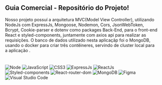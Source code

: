 ## Guia Comercial - Repositório do Projeto!

Nosso projeto possuí a arquitetura MVC(Model View Controller), utilizando NodeJs com ExpressJs, Mongoose, Nodemon, Cors, JsonWebToken, Bcrypt, Cookie-parser e dotenv como packages Back-End, para o front-end React e styled-components, juntamente com axios api para realizar as requisições. O banco de dados utilizado nesta aplicaçãp foi o MongoDB, usando o docker para criar três contêineres, servindo de cluster local para a aplicação .

#

![Node](https://img.shields.io/badge/Node.js-43853D?style=for-the-badge&logo=node.js&logoColor=white) ![JavaScript](https://img.shields.io/badge/JavaScript-323330?style=for-the-badge&logo=javascript&logoColor=F7DF1E) ![CSS3](https://img.shields.io/badge/CSS3-1572B6?style=for-the-badge&logo=css3&logoColor=white) ![ExpressJs](	https://img.shields.io/badge/Express.js-404D59?style=for-the-badge) ![ReactJs](https://img.shields.io/badge/React-20232A?style=for-the-badge&logo=react&logoColor=61DAFB) ![Styled-components](https://img.shields.io/badge/styled--components-DB7093?style=for-the-badge&logo=styled-components&logoColor=white) ![React-router-dom](https://img.shields.io/badge/React_Router-CA4245?style=for-the-badge&logo=react-router&logoColor=white) ![MongoDB](https://img.shields.io/badge/MongoDB-4EA94B?style=for-the-badge&logo=mongodb&logoColor=white) ![Figma](https://img.shields.io/badge/Figma-F24E1E?style=for-the-badge&logo=figma&logoColor=white) ![Visual Studio Code](https://img.shields.io/badge/Visual_Studio_Code-0078D4?style=for-the-badge&logo=visual%20studio%20code&logoColor=white)
